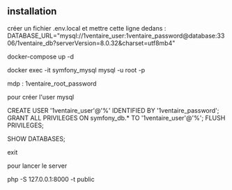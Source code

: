 ## installation


créer un fichier .env.local et mettre cette ligne dedans :
DATABASE_URL="mysql://1ventaire_user:1ventaire_password@database:3306/1ventaire_db?serverVersion=8.0.32&charset=utf8mb4"


docker-compose up -d

docker exec -it symfony_mysql mysql -u root -p

mdp : 1ventaire_root_password

pour créer l'user mysql

CREATE USER '1ventaire_user'@'%' IDENTIFIED BY '1ventaire_password';
GRANT ALL PRIVILEGES ON symfony_db.* TO '1ventaire_user'@'%';
FLUSH PRIVILEGES;

SHOW DATABASES;

exit


pour lancer le server

php -S 127.0.0.1:8000 -t public
